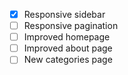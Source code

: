 - [x] Responsive sidebar
- [ ] Responsive pagination
- [ ] Improved homepage
- [ ] Improved about page
- [ ] New categories page
